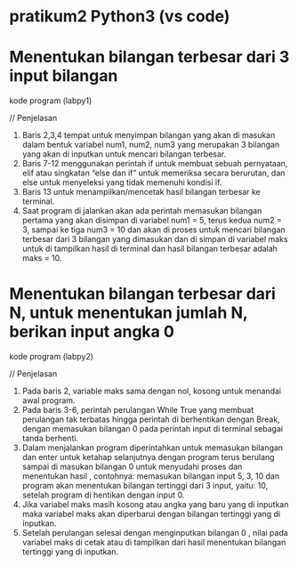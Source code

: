 # pratikum2 Python3 (vs code)
# Menentukan bilangan terbesar dari 3 input bilangan 

kode program (labpy1)


// Penjelasan
1. Baris 2,3,4 tempat untuk menyimpan bilangan yang akan di masukan dalam bentuk 
variabel num1, num2, num3 yang merupakan 3 bilangan yang akan di inputkan untuk 
mencari bilangan terbesar.
2. Baris 7-12 menggunakan perintah if untuk membuat sebuah pernyataan, elif atau 
singkatan “else dan if” untuk memeriksa secara berurutan, dan else untuk menyeleksi 
yang tidak memenuhi kondisi if.
3. Baris 13 untuk menampilkan/mencetak hasil bilangan terbesar ke terminal.
4. Saat program di jalankan akan ada perintah memasukan bilangan pertama yang akan 
disimpan di variabel num1 = 5, terus kedua num2 = 3, sampai ke tiga num3 = 10 dan akan 
di proses untuk mencari bilangan terbesar dari 3 bilangan yang dimasukan dan di simpan 
di variabel maks untuk di tampilkan hasil di terminal dan hasil bilangan terbesar adalah
maks = 10.


# Menentukan bilangan terbesar dari N, untuk menentukan jumlah N, berikan input angka 0

kode program (labpy2)

   
// Penjelasan
1. Pada baris 2, variable maks sama dengan nol, kosong untuk menandai awal program.
2. Pada baris 3-6, perintah perulangan While True yang membuat perulangan tak terbatas 
hingga perintah di berhentikan dengan Break, dengan memasukan bilangan 0 pada 
perintah input di terminal sebagai tanda berhenti.
3. Dalam menjalankan program diperintahkan untuk memasukan bilangan dan enter untuk 
ketahap selanjutnya dengan program terus berulang sampai di masukan bilangan 0 
untuk menyudahi proses dan menentukan hasil , contohnya: memasukan bilangan input 
5, 3, 10 dan program akan menentukan bilangan tertinggi dari 3 input, yaitu: 10, setelah 
program di hentikan dengan input 0.
4. Jika variabel maks masih kosong atau angka yang baru yang di inputkan maka variabel 
maks akan diperbarui dengan bilangan tertinggi yang di inputkan.
5. Setelah perulangan selesai dengan menginputkan bilangan 0 , nilai pada variabel maks 
di cetak atau di tampilkan dari hasil menentukan bilangan tertinggi yang di inputkan.

